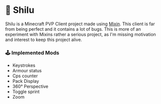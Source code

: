 # 🏹 Shilu
Shilu is a Minecraft PVP Client project made using [Mixin](https://github.com/SpongePowered/Mixin). This client is far from
being perfect and it contains a lot of bugs. This is more of an experiment with Mixins rather a serious project, as I'm missing
motivation and interest to keep this project alive.

### 🕹 Implemented Mods
- Keystrokes
- Armour status
- Cps counter
- Pack Display
- 360° Perspective
- Toggle sprint
- Zoom